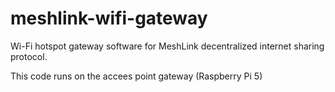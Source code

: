 # meshlink-wifi-gateway
Wi-Fi hotspot gateway software for MeshLink decentralized internet sharing protocol.


This code runs on the accees point gateway (Raspberry Pi 5)




